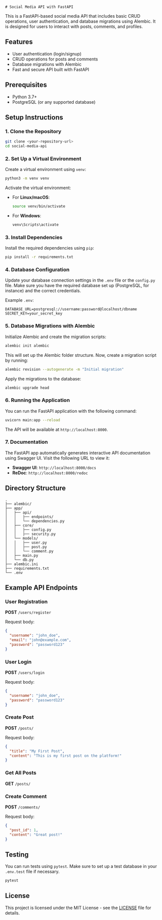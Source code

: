                                                                                                         # Social Media API with FastAPI

This is a FastAPI-based social media API that includes basic CRUD operations, user authentication, and database migrations using Alembic. It is designed for users to interact with posts, comments, and profiles.

## Features

- User authentication (login/signup)
- CRUD operations for posts and comments
- Database migrations with Alembic
- Fast and secure API built with FastAPI

## Prerequisites

- Python 3.7+
- PostgreSQL (or any supported database)

## Setup Instructions

### 1. Clone the Repository

```bash
git clone <your-repository-url>
cd social-media-api
```

### 2. Set Up a Virtual Environment

Create a virtual environment using `venv`:

```bash
python3 -m venv venv
```

Activate the virtual environment:

- For **Linux/macOS**:

  ```bash
  source venv/bin/activate
  ```

- For **Windows**:

  ```bash
  venv\Scripts\activate
  ```

### 3. Install Dependencies

Install the required dependencies using `pip`:

```bash
pip install -r requirements.txt
```

### 4. Database Configuration

Update your database connection settings in the `.env` file or the `config.py` file. Make sure you have the required database set up (PostgreSQL, for instance) and the correct credentials.

Example `.env`:

```env
DATABASE_URL=postgresql://username:password@localhost/dbname
SECRET_KEY=your_secret_key
```

### 5. Database Migrations with Alembic

Initialize Alembic and create the migration scripts:

```bash
alembic init alembic
```

This will set up the Alembic folder structure. Now, create a migration script by running:

```bash
alembic revision --autogenerate -m "Initial migration"
```

Apply the migrations to the database:

```bash
alembic upgrade head
```

### 6. Running the Application

You can run the FastAPI application with the following command:

```bash
uvicorn main:app --reload
```

The API will be available at `http://localhost:8000`.

### 7. Documentation

The FastAPI app automatically generates interactive API documentation using Swagger UI. Visit the following URL to view it:

- **Swagger UI**: `http://localhost:8000/docs`
- **ReDoc**: `http://localhost:8000/redoc`

## Directory Structure

```
.
├── alembic/
├── app/
│   ├── api/
│   │   ├── endpoints/
│   │   └── dependencies.py
│   ├── core/
│   │   ├── config.py
│   │   ├── security.py
│   └── models/
│   │   ├── user.py
│   │   ├── post.py
│   │   └── comment.py
│   ├── main.py
│   └── db.py
├── alembic.ini
├── requirements.txt
└── .env
```

## Example API Endpoints

### User Registration

**POST** `/users/register`

Request body:

```json
{
  "username": "john_doe",
  "email": "john@example.com",
  "password": "password123"
}
```

### User Login

**POST** `/users/login`

Request body:

```json
{
  "username": "john_doe",
  "password": "password123"
}
```

### Create Post

**POST** `/posts/`

Request body:

```json
{
  "title": "My First Post",
  "content": "This is my first post on the platform!"
}
```

### Get All Posts

**GET** `/posts/`

### Create Comment

**POST** `/comments/`

Request body:

```json
{
  "post_id": 1,
  "content": "Great post!"
}
```

## Testing

You can run tests using `pytest`. Make sure to set up a test database in your `.env.test` file if necessary.

```bash
pytest
```

## License

This project is licensed under the MIT License - see the [LICENSE](LICENSE) file for details.
